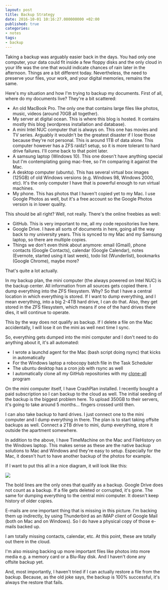 ```yaml
---
layout: post
title: Backup Strategy
date: 2016-10-01 10:16:27.000000000 +02:00
published: true
categories:
- notes
tags:
- backup
---
```


Taking a backup was arguably easier back in the days. You had only one computer, your data could fit inside a few floppy disks and the only cloud in your life was the one that would indicate chances of rain later in the afternoon. Things are a bit different today. Nevertheless, the need to preserve your files, your work, and your digital memories, remains the same.

<!--more-->

Here's my situation and how I'm trying to backup my documents. First of all, where do my documents live? They're a bit scattered:
<ul>
<li>An old MacBook Pro. The only one that contains large files like photos, music, videos (around 70GB all together).</li>
<li>My server at digital ocean. This is where this blog is hosted. It contains mostly this blog (wordpress installation and database).</li>
<li>A mini Intel NUC computer that is always on. This one has movies and TV series. Arguably it wouldn't be the greatest disaster if I lose those because they're not personal. This is around 1TB of data alone. This computer however has a ZFS raidz1 setup, so it is more tolerant to hard drive failures. I'll come back to that point later.</li>
<li>A samsung laptop (Windows 10). This one doesn't have anything special but I'm contemplating going mac-free, so I'm comparing it against the Mac.</li>
<li>A desktop computer (ubuntu). This has several virtual box images (125GB) of old Windows versions (e.g. Windows 98, Windows 2000, etc). It's the only computer I have that is powerful enough to run virtual machines.</li>
<li>My phone. This has photos that I haven't copied yet to my Mac. I use Google Photos as well, but it's a free account so the Google Photos version is in lower quality.</li>
</ul>

This should be all right? Well, not really. There's the online freebies as well:
<ul>
<li>GitHub. This is very important to me, all my code repositories live here.</li>
<li>Google Drive. I have all sorts of documents in here, going all the way back to my university years. This is synced to my Mac and my Samsung laptop, so there are multiple copies.</li>
<li>Things we don't even think about anymore: email (Gmail), phone contacts (Google Contacts), calendar (Google Calendar), notes (Evernote, started using it last week), todo list (Wunderlist), bookmarks (Google Chrome), maybe more?</li>
</ul>

That's quite a lot actually.

In my backup plan, the mini computer (the always powered on Intel NUC) is the backup center. All information from all sources gets copied there. I dump everything into the ZFS filesystem. Why? So that I have a central location in which everything is stored. If I want to dump everything, and I mean everything, into a big 2-4TB hard drive, I can do that. Also, they get stored in the ZFS filesystem, which means if one of the hard drives there dies, it will continue to operate.

This by the way does not qualify as backup. If I delete a file on the Mac accidentally, I will lose it on the mini as well next time I sync.

So, everything gets dumped into the mini computer and I don't need to do anything about it, it's all automated:
<ul>
<li>I wrote a launchd agent for the Mac (bash script doing rsync) that kicks in automatically</li>
<li>For the Windows laptop a robocopy batch file in the Task Scheduler</li>
<li>The ubuntu desktop has a cron job with rsync as well</li>
<li>I automatically clone all my GitHub repositories with my <a href="https://github.com/ngeor/clone-all">clone-all</a> program</li>
</ul>

On the mini computer itself, I have CrashPlan installed. I recently bought a paid subscription so I can backup to the cloud as well. The initial seeding of the backup is the biggest problem here. To upload 350GB to their servers, it's going to take around 5 months... fingers crossed until then.

I can also take backup to hard drives. I just connect one to the mini computer and I dump everything in there. The plan is to start taking offsite backups as well. Connect a 2TB drive to mini, dump everything, store it outside the apartment somewhere.

In addition to the above, I have TimeMachine on the Mac and FileHistory on the Windows laptop. This makes sense as these are the native backup solutions to Mac and Windows and they're easy to setup. Especially for the Mac, it doesn't hurt to have another backup of the photos for example.

If I want to put this all in a nice diagram, it will look like this:

<img src="{{ site.baseurl }}/assets/2016/backup-strategy-1.png" />

The bold lines are the only ones that qualify as a backup. Google Drive does not count as a backup. If a file gets deleted or corrupted, it's gone. The same for dumping everything to the central mini computer. It doesn't keep history of older copies.

E-mails are one important thing that is missing in this picture. I'm backing them up indirectly, by using Thunderbird as an IMAP client of Google Mail (both on Mac and on Windows). So I do have a physical copy of those e-mails backed up.

I am totally missing contacts, calendar, etc. At this point, these are totally out there in the cloud.

I'm also missing backing up more important files like photos into more media e.g. a memory card or a Blu-Ray disk. And I haven't done any offsite backup yet.

And, most importantly, I haven't tried if I can actually restore a file from the backup. Because, as the old joke says, the backup is 100% successful, it's always the restore that fails.
